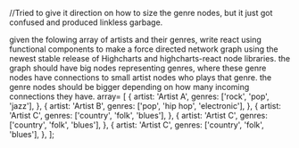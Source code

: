 //Tried to give it direction on how to size the genre nodes, but it just got confused and produced linkless garbage.

given the folowing array of artists and their genres, write react using functional components to make a  force directed network graph using the newest stable release of Highcharts and highcharts-react node libraries. the graph should have big nodes representing genres, where  these genre nodes have connections to small artist nodes who plays that genre. the genre nodes should be bigger depending on how many incoming connections they have. array=
 [  {
    artist: 'Artist A',
    genres: ['rock', 'pop', 'jazz'],
  },
  {
    artist: 'Artist B',
    genres: ['pop', 'hip hop', 'electronic'],
  },
  {
    artist: 'Artist C',
    genres: ['country', 'folk', 'blues'],
  },
 {
    artist: 'Artist C',
    genres: ['country', 'folk', 'blues'],
  },
 {
    artist: 'Artist C',
    genres: ['country', 'folk', 'blues'],
  },
];
